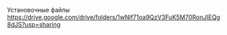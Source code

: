 Установочные файлы https://drive.google.com/drive/folders/1wNlf71oa9QzV3FuK5M70RonJIEQg8dJS?usp=sharing
